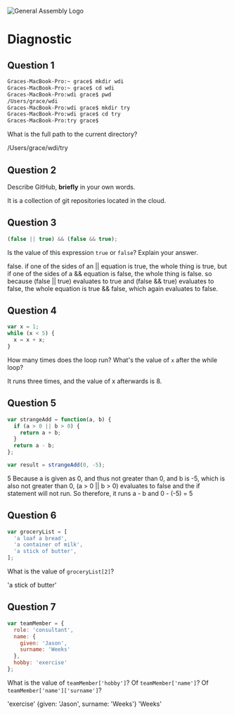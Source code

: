 ![General Assembly Logo](http://i.imgur.com/ke8USTq.png)

# Diagnostic

## Question 1

```sh
Graces-MacBook-Pro:~ grace$ mkdir wdi
Graces-MacBook-Pro:~ grace$ cd wdi
Graces-MacBook-Pro:wdi grace$ pwd
/Users/grace/wdi
Graces-MacBook-Pro:wdi grace$ mkdir try
Graces-MacBook-Pro:wdi grace$ cd try
Graces-MacBook-Pro:try grace$
```

What is the full path to the current directory?

/Users/grace/wdi/try

## Question 2

Describe GitHub, **briefly** in your own words.

It is a collection of git repositories located in the cloud.

## Question 3

```js
(false || true) && (false && true);
```

Is the value of this expression `true` or `false`?  Explain your answer.

false.
if one of the sides of an || equation is true, the whole thing is true, but if one of the sides of a && equation is false, the whole thing is false.
so because (false || true) evaluates to true and (false && true) evaluates to false, the whole equation is true && false, which again evaluates to false.


## Question 4

```js
var x = 1;
while (x < 5) {
  x = x + x;
}
```

How many times does the loop run?  What's the value of `x` after the while loop?

It runs three times, and the value of x afterwards is 8.

## Question 5

```js
var strangeAdd = function(a, b) {
  if (a > 0 || b > 0) {
    return a + b;
  }
  return a - b;
};

var result = strangeAdd(0, -5);
```

5
Because a is given as 0, and thus not greater than 0, and b is -5, which is also not greater than 0, (a > 0 || b > 0) evaluates to false and the if statement will not run. So therefore, it runs a - b and 0 - (-5) = 5

## Question 6

```js
var groceryList = [
  'a loaf a bread',
  'a container of milk',
  'a stick of butter',
];
```

What is the value of `groceryList[2]`?

'a stick of butter'

## Question 7

```js
var teamMember = {
  role: 'consultant',
  name: {
    given: 'Jason',
    surname: 'Weeks'
  },
  hobby: 'exercise'
};
```

What is the value of `teamMember['hobby']`?  Of `teamMember['name']`?  Of
`teamMember['name']['surname']`?

'exercise'
{given: 'Jason', surname: 'Weeks'}
'Weeks'
